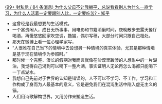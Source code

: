 [(99+ 封私信 / 84 条消息) 为什么父母不让我躺平，总说看看别人为什么一直学习，为什么人活着一定要跟别人比，一定要吃苦? - 知乎](https://www.zhihu.com/question/533509957/answer/2602371798)

- 这曾经是我最想要的生活模式。
- 一个富贵闲人，成日无所事事，用电影和书籍消磨时间，夜晚散步去露天餐厅喝酒，再慢悠悠回家吹空调，撸猫，偶尔写稿，大部分时间只跟自己相处。
- 那天在微博上看一位心理学家写，
- “人很难在自己当下的情境中去设想另一种情境的真实体验，尤其是那种情境是基于现在情境作为参照时。”
- 那时候一个完整、漫长的假期对我而言就像在沙漠里跋涉的人想象中的一片湖泊，我觉得自己渴到可以喝下一整片湖，事实证明人无论再怎么渴都只能喝下一丁点湖水。
- 我想自己先前对于世界的认知是错误的，人不可以不学习、不工作，学习和工作构成了身而为人最基本的意义，它是避免我们在混沌生活中陷入虚无主义的锚。
- 人们用诗歌解构世界，又用劳作来塑造生活。
